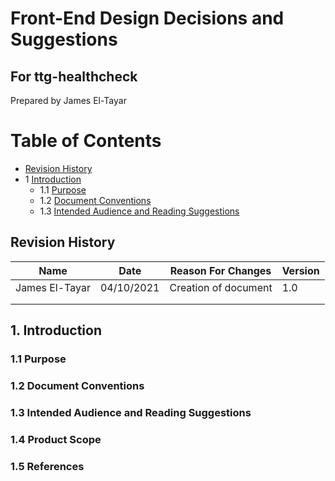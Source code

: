# Front-End Design Decisions and Suggestions
## For ttg-healthcheck
Prepared by James El-Tayar

Table of Contents
=
  * [Revision History](#revision-history)
  * 1 [Introduction](#1-introduction)
    * 1.1 [Purpose](#11-purpose)
    * 1.2 [Document Conventions](#12-document-conventions)
    * 1.3 [Intended Audience and Reading Suggestions](#13-intended-audience-and-reading-suggestions)


## Revision History
| Name | Date    | Reason For Changes  | Version   |
| ---- | ------- | ------------------- | --------- |
| James El-Tayar     | 04/10/2021        | Creation of document                     | 1.0          |
|      |         |                     |           |
|      |         |                     |           |

## 1. Introduction
### 1.1 Purpose 
### 1.2 Document Conventions
### 1.3 Intended Audience and Reading Suggestions
### 1.4 Product Scope
### 1.5 References

